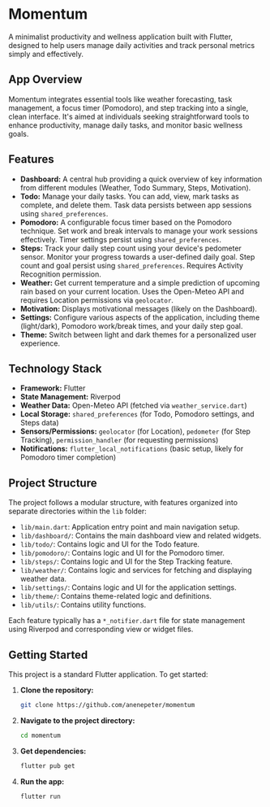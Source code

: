 # Momentum

A minimalist productivity and wellness application built with Flutter, designed to help users manage daily activities and track personal metrics simply and effectively.

## App Overview

Momentum integrates essential tools like weather forecasting, task management, a focus timer (Pomodoro), and step tracking into a single, clean interface. It's aimed at individuals seeking straightforward tools to enhance productivity, manage daily tasks, and monitor basic wellness goals.

## Features

*   **Dashboard:** A central hub providing a quick overview of key information from different modules (Weather, Todo Summary, Steps, Motivation).
*   **Todo:** Manage your daily tasks. You can add, view, mark tasks as complete, and delete them. Task data persists between app sessions using `shared_preferences`.
*   **Pomodoro:** A configurable focus timer based on the Pomodoro technique. Set work and break intervals to manage your work sessions effectively. Timer settings persist using `shared_preferences`.
*   **Steps:** Track your daily step count using your device's pedometer sensor. Monitor your progress towards a user-defined daily goal. Step count and goal persist using `shared_preferences`. Requires Activity Recognition permission.
*   **Weather:** Get current temperature and a simple prediction of upcoming rain based on your current location. Uses the Open-Meteo API and requires Location permissions via `geolocator`.
*   **Motivation:** Displays motivational messages (likely on the Dashboard).
*   **Settings:** Configure various aspects of the application, including theme (light/dark), Pomodoro work/break times, and your daily step goal.
*   **Theme:** Switch between light and dark themes for a personalized user experience.

## Technology Stack

*   **Framework:** Flutter
*   **State Management:** Riverpod
*   **Weather Data:** Open-Meteo API (fetched via `weather_service.dart`)
*   **Local Storage:** `shared_preferences` (for Todo, Pomodoro settings, and Steps data)
*   **Sensors/Permissions:** `geolocator` (for Location), `pedometer` (for Step Tracking), `permission_handler` (for requesting permissions)
*   **Notifications:** `flutter_local_notifications` (basic setup, likely for Pomodoro timer completion)

## Project Structure

The project follows a modular structure, with features organized into separate directories within the `lib` folder:

*   `lib/main.dart`: Application entry point and main navigation setup.
*   `lib/dashboard/`: Contains the main dashboard view and related widgets.
*   `lib/todo/`: Contains logic and UI for the Todo feature.
*   `lib/pomodoro/`: Contains logic and UI for the Pomodoro timer.
*   `lib/steps/`: Contains logic and UI for the Step Tracking feature.
*   `lib/weather/`: Contains logic and services for fetching and displaying weather data.
*   `lib/settings/`: Contains logic and UI for the application settings.
*   `lib/theme/`: Contains theme-related logic and definitions.
*   `lib/utils/`: Contains utility functions.

Each feature typically has a `*_notifier.dart` file for state management using Riverpod and corresponding view or widget files.

## Getting Started

This project is a standard Flutter application. To get started:

1.  **Clone the repository:**
    ```bash
    git clone https://github.com/anenepeter/momentum
    ```
2.  **Navigate to the project directory:**
    ```bash
    cd momentum
    ```
3.  **Get dependencies:**
    ```bash
    flutter pub get
    ```
4.  **Run the app:**
    ```bash
    flutter run
    ```

